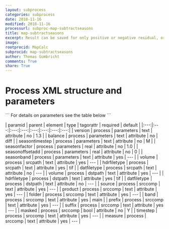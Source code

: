 ```yaml
---
layout: subprocess
categories: subprocess
date: 2018-11-16
modified: 2018-11-16
processurl: subproc-map-subtractseasons
title: map-subtractseasons
excerpt: Result can be saved for only positive or negative residual, or combined residual
image: 
rootprocid: MapCalc
subprocid: map-subtractseasons
author: Thomas Gumbricht
comments: True
share: True
---
```


<h1 class='foot-description'>Process XML structure and parameters</h1>
```
For details on parameters see the table below
<?xml version="1.0" ?>
<process>
  <!--Generated from python-->
  <userproj plotid="yourplotid" projectid="yourprojectid" siteid="yoursiteid" system="systemid" tractid="yourtractid" userid="youruserid"/>
  <period endday="DD" endmonth="MM" endyear="YYYY" seasonendday="DD" seasonendmonth="MM" seasonstartday="DD" seasonstartmonth="MM" startday="DD" startmonth="MM" startyear="YYYY" timestep="timestep"/>
  <parameters balance="txtstring" seasonband="txtstring" seasonfactor="xyz.abc" seasonoffsetadd="xyz.abc" seasontimestep="txtstring" version="txtstring"/>
  <srcpath datfiletype="txtstring" hdrfiletype="txtstring" volume="txtstring"/>
  <dstpath datfiletype="txtstring" hdrfiletype="txtstring" volume="txtstring"/>
  <srccomp band="txtstring" folder="txtstring" masked="True/False" measure="txtstring" prefix="txtstring" product="txtstring" source="txtstring" suffix="txtstring" timestep="txtstring"/>
</process>
```

| paramid | parent | element | type | tagorattr | required | default |
|:---:|:---:|:---:|:---:|:---:|:---:|:---:|:---:|
| version | process | parameters | text | attribute | no | 1.3 |
| balance | process | parameters | text | attribute | no | diff |
| seasontimestep | process | parameters | text | attribute | no | M |
| seasonfactor | process | parameters | real | attribute | no | 1.0 |
| seasonoffsetadd | process | parameters | real | attribute | no | 0 |
| seasonband | process | parameters | text | attribute | yes | --- |
| volume | process | srcpath | text | attribute | yes | --- |
| hdrfiletype | process | srcpath | text | attribute | yes | tif |
| datfiletype | process | srcpath | text | attribute | no | --- |
| volume | process | dstpath | text | attribute | yes | --- |
| hdrfiletype | process | dstpath | text | attribute | yes | tif |
| datfiletype | process | dstpath | text | attribute | no | --- |
| source | process | srccomp | text | attribute | yes | --- |
| product | process | srccomp | text | attribute | yes | --- |
| folder | process | srccomp | text | attribute | yes | --- |
| band | process | srccomp | text | attribute | yes | main |
| prefix | process | srccomp | text | attribute | yes | --- |
| suffix | process | srccomp | text | attribute | yes | --- |
| masked | process | srccomp | bool | attribute | no | Y |
| timestep | process | srccomp | text | attribute | yes | --- |
| measure | process | srccomp | text | attribute | yes | --- |
